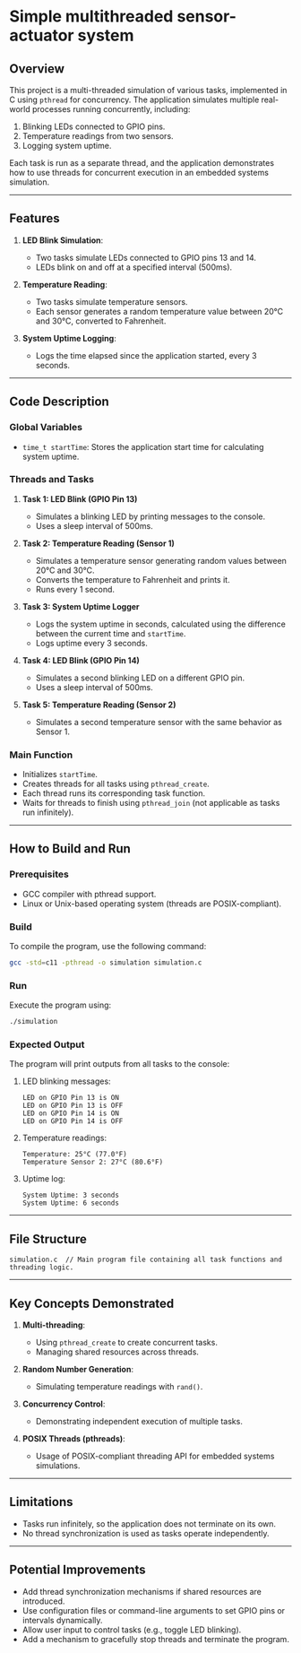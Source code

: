 # Simple multithreaded sensor-actuator system

## Overview
This project is a multi-threaded simulation of various tasks, implemented in C using `pthread` for concurrency. The application simulates multiple real-world processes running concurrently, including:

1. Blinking LEDs connected to GPIO pins.
2. Temperature readings from two sensors.
3. Logging system uptime.

Each task is run as a separate thread, and the application demonstrates how to use threads for concurrent execution in an embedded systems simulation.

---

## Features

1. **LED Blink Simulation**:
   - Two tasks simulate LEDs connected to GPIO pins 13 and 14.
   - LEDs blink on and off at a specified interval (500ms).

2. **Temperature Reading**:
   - Two tasks simulate temperature sensors.
   - Each sensor generates a random temperature value between 20°C and 30°C, converted to Fahrenheit.

3. **System Uptime Logging**:
   - Logs the time elapsed since the application started, every 3 seconds.

---

## Code Description

### Global Variables
- `time_t startTime`: Stores the application start time for calculating system uptime.

### Threads and Tasks
1. **Task 1: LED Blink (GPIO Pin 13)**
   - Simulates a blinking LED by printing messages to the console.
   - Uses a sleep interval of 500ms.

2. **Task 2: Temperature Reading (Sensor 1)**
   - Simulates a temperature sensor generating random values between 20°C and 30°C.
   - Converts the temperature to Fahrenheit and prints it.
   - Runs every 1 second.

3. **Task 3: System Uptime Logger**
   - Logs the system uptime in seconds, calculated using the difference between the current time and `startTime`.
   - Logs uptime every 3 seconds.

4. **Task 4: LED Blink (GPIO Pin 14)**
   - Simulates a second blinking LED on a different GPIO pin.
   - Uses a sleep interval of 500ms.

5. **Task 5: Temperature Reading (Sensor 2)**
   - Simulates a second temperature sensor with the same behavior as Sensor 1.

### Main Function
- Initializes `startTime`.
- Creates threads for all tasks using `pthread_create`.
- Each thread runs its corresponding task function.
- Waits for threads to finish using `pthread_join` (not applicable as tasks run infinitely).

---

## How to Build and Run

### Prerequisites
- GCC compiler with pthread support.
- Linux or Unix-based operating system (threads are POSIX-compliant).

### Build
To compile the program, use the following command:
```bash
gcc -std=c11 -pthread -o simulation simulation.c
```

### Run
Execute the program using:
```bash
./simulation
```

### Expected Output
The program will print outputs from all tasks to the console:

1. LED blinking messages:
   ```
   LED on GPIO Pin 13 is ON
   LED on GPIO Pin 13 is OFF
   LED on GPIO Pin 14 is ON
   LED on GPIO Pin 14 is OFF
   ```

2. Temperature readings:
   ```
   Temperature: 25°C (77.0°F)
   Temperature Sensor 2: 27°C (80.6°F)
   ```

3. Uptime log:
   ```
   System Uptime: 3 seconds
   System Uptime: 6 seconds
   ```

---

## File Structure
```plaintext
simulation.c  // Main program file containing all task functions and threading logic.
```

---

## Key Concepts Demonstrated

1. **Multi-threading**:
   - Using `pthread_create` to create concurrent tasks.
   - Managing shared resources across threads.

2. **Random Number Generation**:
   - Simulating temperature readings with `rand()`.

3. **Concurrency Control**:
   - Demonstrating independent execution of multiple tasks.

4. **POSIX Threads (pthreads)**:
   - Usage of POSIX-compliant threading API for embedded systems simulations.

---

## Limitations
- Tasks run infinitely, so the application does not terminate on its own.
- No thread synchronization is used as tasks operate independently.

---

## Potential Improvements
- Add thread synchronization mechanisms if shared resources are introduced.
- Use configuration files or command-line arguments to set GPIO pins or intervals dynamically.
- Allow user input to control tasks (e.g., toggle LED blinking).
- Add a mechanism to gracefully stop threads and terminate the program.


